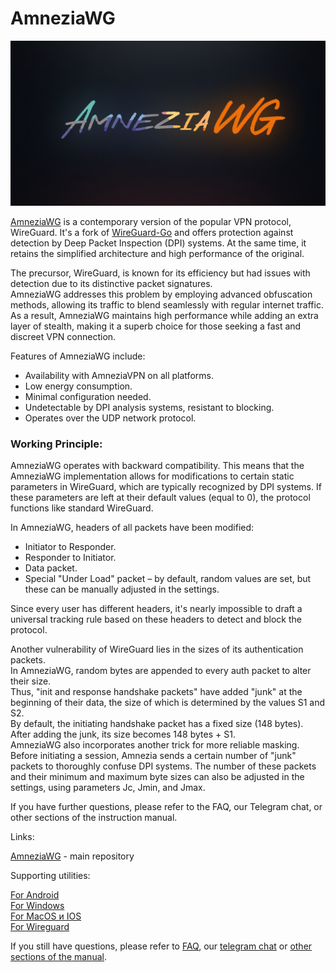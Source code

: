 # AmneziaWG

![](https://raw.githubusercontent.com/amnezia-vpn/amnezia.org-content/master/docs/en/learn-more/31_amneziawg/img/OG.png)

[AmneziaWG] is a contemporary version of the popular VPN protocol, WireGuard. It's a fork of [WireGuard-Go] and offers protection against detection by Deep Packet Inspection (DPI) systems. At the same time, it retains the simplified architecture and high performance of the original.

The precursor, WireGuard, is known for its efficiency but had issues with detection due to its distinctive packet signatures. \
AmneziaWG addresses this problem by employing advanced obfuscation methods, allowing its traffic to blend seamlessly with regular internet traffic. \
As a result, AmneziaWG maintains high performance while adding an extra layer of stealth, making it a superb choice for those seeking a fast and discreet VPN connection.

Features of AmneziaWG include:

- Availability with AmneziaVPN on all platforms.
- Low energy consumption.
- Minimal configuration needed.
- Undetectable by DPI analysis systems, resistant to blocking.
- Operates over the UDP network protocol.


### Working Principle: ###

AmneziaWG operates with backward compatibility. This means that the AmneziaWG implementation allows for modifications to certain static parameters in WireGuard, which are typically recognized by DPI systems. If these parameters are left at their default values (equal to 0), the protocol functions like standard WireGuard.

In AmneziaWG, headers of all packets have been modified:

- Initiator to Responder.
- Responder to Initiator.
- Data packet.
- Special "Under Load" packet – by default, random values are set, but these can be manually adjusted in the settings.


Since every user has different headers, it's nearly impossible to draft a universal tracking rule based on these headers to detect and block the protocol.

Another vulnerability of WireGuard lies in the sizes of its authentication
packets. \
In AmneziaWG, random bytes are appended to every auth packet to alter their size. \
Thus, "init and response handshake packets" have added "junk" at the beginning of their data, the size of which is determined by the values S1 and S2. \
By default, the initiating handshake packet has a fixed size (148 bytes). After adding the junk, its size becomes 148 bytes + S1. \
AmneziaWG also incorporates another trick for more reliable masking. Before initiating a session, Amnezia sends a certain number of "junk" packets to thoroughly confuse DPI systems. The number of these packets and their minimum and maximum byte sizes can also be adjusted in the settings, using parameters Jc, Jmin, and Jmax.

If you have further questions, please refer to the FAQ, our Telegram chat, or other sections of the instruction manual.


Links:

[AmneziaWG] - main repository

Supporting utilities:

[For Android]   
[For Windows]   
[For MacOS и IOS]     
[For Wireguard] 


If you still have questions, please refer to [FAQ], our [telegram chat] or [other sections of the manual].


[about-int-link]: /about
[FAQ]: ../faq 
[telegram chat]: https://t.me/amnezia_vpn
[other sections of the manual]:  ../instructions
[AmneziaWG]: https://github.com/amnezia-vpn/amnezia-wg
[For Android]: https://github.com/amnezia-vpn/awg-android
[For Windows]: https://github.com/amnezia-vpn/awg-windows
[For MacOS и IOS]: https://github.com/amnezia-vpn/awg-apple
[For Wireguard]: https://github.com/amnezia-vpn/amnezia-wg-tools
[WireGuard-Go]: https://github.com/WireGuard/wireguard-go






